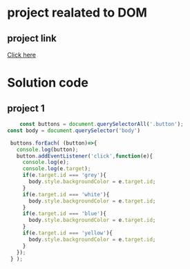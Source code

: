 # project realated to DOM

## project link
[Click here](https://stackblitz.com/edit/dom-project-chaiaurcode?file=index.html)

# Solution code
## project 1
```javascript
    const buttons = document.querySelectorAll('.button');
const body = document.querySelector('body')

 buttons.forEach( (button)=>{
   console.log(button);
   button.addEventListener('click',function(e){
     console.log(e);
     console.log(e.target);
     if(e.target.id === 'grey'){
       body.style.backgroundColor = e.target.id;
     }
     if(e.target.id === 'white'){
       body.style.backgroundColor = e.target.id;
     }
     if(e.target.id === 'blue'){
       body.style.backgroundColor = e.target.id;
     }
     if(e.target.id === 'yellow'){
       body.style.backgroundColor = e.target.id;
     }
   });
 } );
```